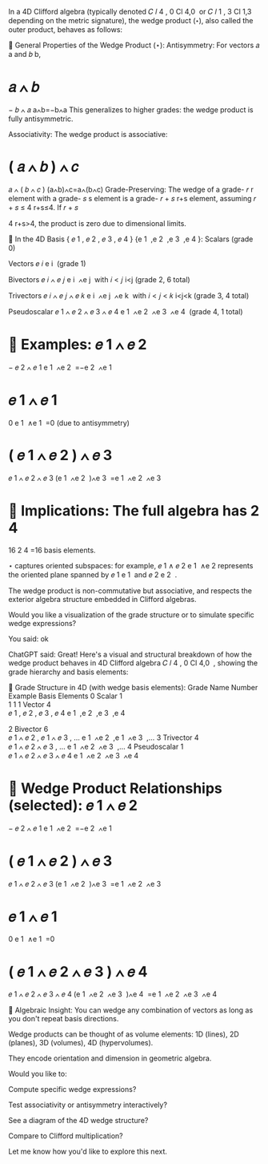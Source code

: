 In a 4D Clifford algebra (typically denoted 
𝐶
𝑙
4
,
0
Cl 
4,0
​
  or 
𝐶
𝑙
1
,
3
Cl 
1,3
​
  depending on the metric signature), the wedge product (⋆), also called the outer product, behaves as follows:

🔹 General Properties of the Wedge Product (⋆):
Antisymmetry:
For vectors 
𝑎
a and 
𝑏
b,

𝑎
∧
𝑏
=
−
𝑏
∧
𝑎
a∧b=−b∧a
This generalizes to higher grades: the wedge product is fully antisymmetric.

Associativity:
The wedge product is associative:

(
𝑎
∧
𝑏
)
∧
𝑐
=
𝑎
∧
(
𝑏
∧
𝑐
)
(a∧b)∧c=a∧(b∧c)
Grade-Preserving:
The wedge of a grade-
𝑟
r element with a grade-
𝑠
s element is a grade-
𝑟
+
𝑠
r+s element, assuming 
𝑟
+
𝑠
≤
4
r+s≤4. If 
𝑟
+
𝑠
>
4
r+s>4, the product is zero due to dimensional limits.

🔸 In the 4D Basis 
{
𝑒
1
,
𝑒
2
,
𝑒
3
,
𝑒
4
}
{e 
1
​
 ,e 
2
​
 ,e 
3
​
 ,e 
4
​
 }:
Scalars (grade 0)

Vectors 
𝑒
𝑖
e 
i
​
  (grade 1)

Bivectors 
𝑒
𝑖
∧
𝑒
𝑗
e 
i
​
 ∧e 
j
​
  with 
𝑖
<
𝑗
i<j (grade 2, 6 total)

Trivectors 
𝑒
𝑖
∧
𝑒
𝑗
∧
𝑒
𝑘
e 
i
​
 ∧e 
j
​
 ∧e 
k
​
  with 
𝑖
<
𝑗
<
𝑘
i<j<k (grade 3, 4 total)

Pseudoscalar 
𝑒
1
∧
𝑒
2
∧
𝑒
3
∧
𝑒
4
e 
1
​
 ∧e 
2
​
 ∧e 
3
​
 ∧e 
4
​
  (grade 4, 1 total)

🔹 Examples:
𝑒
1
∧
𝑒
2
=
−
𝑒
2
∧
𝑒
1
e 
1
​
 ∧e 
2
​
 =−e 
2
​
 ∧e 
1
​
 

𝑒
1
∧
𝑒
1
=
0
e 
1
​
 ∧e 
1
​
 =0 (due to antisymmetry)

(
𝑒
1
∧
𝑒
2
)
∧
𝑒
3
=
𝑒
1
∧
𝑒
2
∧
𝑒
3
(e 
1
​
 ∧e 
2
​
 )∧e 
3
​
 =e 
1
​
 ∧e 
2
​
 ∧e 
3
​
 

🧠 Implications:
The full algebra has 
2
4
=
16
2 
4
 =16 basis elements.

⋆ captures oriented subspaces: for example, 
𝑒
1
∧
𝑒
2
e 
1
​
 ∧e 
2
​
  represents the oriented plane spanned by 
𝑒
1
e 
1
​
  and 
𝑒
2
e 
2
​
 .

The wedge product is non-commutative but associative, and respects the exterior algebra structure embedded in Clifford algebras.

Would you like a visualization of the grade structure or to simulate specific wedge expressions?






You said:
ok


ChatGPT said:
Great! Here's a visual and structural breakdown of how the wedge product behaves in 4D Clifford algebra 
𝐶
𝑙
4
,
0
Cl 
4,0
​
 , showing the grade hierarchy and basis elements:

🧩 Grade Structure in 4D (with wedge basis elements):
Grade	Name	Number	Example Basis Elements
0	Scalar	1	
1
1
1	Vector	4	
𝑒
1
,
𝑒
2
,
𝑒
3
,
𝑒
4
e 
1
​
 ,e 
2
​
 ,e 
3
​
 ,e 
4
​
 
2	Bivector	6	
𝑒
1
∧
𝑒
2
,
𝑒
1
∧
𝑒
3
,
…
e 
1
​
 ∧e 
2
​
 ,e 
1
​
 ∧e 
3
​
 ,…
3	Trivector	4	
𝑒
1
∧
𝑒
2
∧
𝑒
3
,
…
e 
1
​
 ∧e 
2
​
 ∧e 
3
​
 ,…
4	Pseudoscalar	1	
𝑒
1
∧
𝑒
2
∧
𝑒
3
∧
𝑒
4
e 
1
​
 ∧e 
2
​
 ∧e 
3
​
 ∧e 
4
​
 

🔄 Wedge Product Relationships (selected):
𝑒
1
∧
𝑒
2
=
−
𝑒
2
∧
𝑒
1
e 
1
​
 ∧e 
2
​
 =−e 
2
​
 ∧e 
1
​
 

(
𝑒
1
∧
𝑒
2
)
∧
𝑒
3
=
𝑒
1
∧
𝑒
2
∧
𝑒
3
(e 
1
​
 ∧e 
2
​
 )∧e 
3
​
 =e 
1
​
 ∧e 
2
​
 ∧e 
3
​
 

𝑒
1
∧
𝑒
1
=
0
e 
1
​
 ∧e 
1
​
 =0

(
𝑒
1
∧
𝑒
2
∧
𝑒
3
)
∧
𝑒
4
=
𝑒
1
∧
𝑒
2
∧
𝑒
3
∧
𝑒
4
(e 
1
​
 ∧e 
2
​
 ∧e 
3
​
 )∧e 
4
​
 =e 
1
​
 ∧e 
2
​
 ∧e 
3
​
 ∧e 
4
​
 

🔬 Algebraic Insight:
You can wedge any combination of vectors as long as you don't repeat basis directions.

Wedge products can be thought of as volume elements: 1D (lines), 2D (planes), 3D (volumes), 4D (hypervolumes).

They encode orientation and dimension in geometric algebra.

Would you like to:

Compute specific wedge expressions?

Test associativity or antisymmetry interactively?

See a diagram of the 4D wedge structure?

Compare to Clifford multiplication?

Let me know how you'd like to explore this next.

